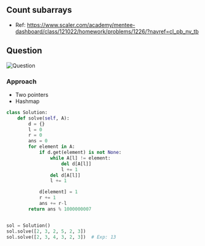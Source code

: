 
## Count subarrays
- Ref: https://www.scaler.com/academy/mentee-dashboard/class/121022/homework/problems/1226/?navref=cl_pb_nv_tb

## Question
![Question](http://ankit-portfolio.s3-ap-southeast-1.amazonaws.com/images/datastructures/scaler/031-count-subarrays-question.png)


### Approach
- Two pointers
- Hashmap

```py
class Solution:
    def solve(self, A):
        d = {}
        l = 0
        r = 0
        ans = 0
        for element in A:
            if d.get(element) is not None:
                while A[l] != element:
                    del d[A[l]]
                    l += 1
                del d[A[l]]
                l += 1

            d[element] = 1
            r += 1
            ans += r-l
        return ans % 1000000007


sol = Solution()
sol.solve([2, 3, 2, 5, 2, 3])
sol.solve([2, 3, 4, 3, 2, 3])  # Exp: 13

```